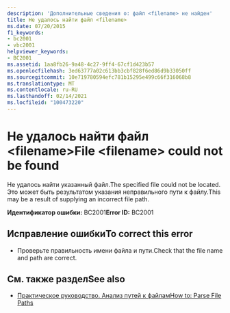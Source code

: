 ```yaml
---
description: 'Дополнительные сведения о: файл <filename> не найден'
title: Не удалось найти файл <filename>
ms.date: 07/20/2015
f1_keywords:
- bc2001
- vbc2001
helpviewer_keywords:
- BC2001
ms.assetid: 1aa8fb26-9a48-4c27-9ff4-67cf1d423b57
ms.openlocfilehash: 3ed63777a02c613bb3cbf828f6ed86d9b33050ff
ms.sourcegitcommit: 10e719780594efc781b15295e499c66f316068b8
ms.translationtype: MT
ms.contentlocale: ru-RU
ms.lasthandoff: 02/14/2021
ms.locfileid: "100473220"
---
```

# <a name="file-filename-could-not-be-found"></a><span data-ttu-id="60dac-103">Не удалось найти файл \<filename></span><span class="sxs-lookup"><span data-stu-id="60dac-103">File \<filename> could not be found</span></span>

<span data-ttu-id="60dac-104">Не удалось найти указанный файл.</span><span class="sxs-lookup"><span data-stu-id="60dac-104">The specified file could not be located.</span></span> <span data-ttu-id="60dac-105">Это может быть результатом указания неправильного пути к файлу.</span><span class="sxs-lookup"><span data-stu-id="60dac-105">This may be a result of supplying an incorrect file path.</span></span>  
  
 <span data-ttu-id="60dac-106">**Идентификатор ошибки:** BC2001</span><span class="sxs-lookup"><span data-stu-id="60dac-106">**Error ID:** BC2001</span></span>  
  
## <a name="to-correct-this-error"></a><span data-ttu-id="60dac-107">Исправление ошибки</span><span class="sxs-lookup"><span data-stu-id="60dac-107">To correct this error</span></span>  
  
- <span data-ttu-id="60dac-108">Проверьте правильность имени файла и пути.</span><span class="sxs-lookup"><span data-stu-id="60dac-108">Check that the file name and path are correct.</span></span>  
  
## <a name="see-also"></a><span data-ttu-id="60dac-109">См. также раздел</span><span class="sxs-lookup"><span data-stu-id="60dac-109">See also</span></span>

- [<span data-ttu-id="60dac-110">Практическое руководство. Анализ путей к файлам</span><span class="sxs-lookup"><span data-stu-id="60dac-110">How to: Parse File Paths</span></span>](../developing-apps/programming/drives-directories-files/how-to-parse-file-paths.md)

